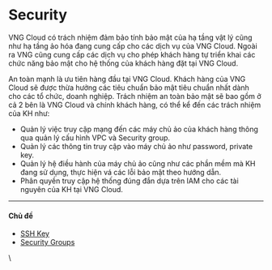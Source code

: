 # Security

VNG Cloud có trách nhiệm đảm bảo tính bảo mật của hạ tầng vật lý cũng như hạ tầng ảo hóa đang cung cấp cho các dịch vụ của VNG Cloud. Ngoài ra VNG cũng cung cấp các dịch vụ cho phép khách hàng tự triển khai các chức năng bảo mật cho hệ thống của khách hàng đặt tại VNG Cloud.

An toàn mạnh là ưu tiên hàng đầu tại VNG Cloud. Khách hàng của VNG Cloud sẽ được thừa hưởng các tiêu chuẩn bảo mật tiêu chuẩn nhất dành cho các tổ chức, doanh nghiệp. Trách nhiệm an toàn bảo mật sẽ bao gồm ở cả 2 bên là VNG Cloud và chính khách hàng, có thể kể đến các trách nhiệm của KH như:

* Quản lý việc truy cập mạng đến các máy chủ ảo của khách hàng thông qua quản lý cấu hình VPC và Security group.
* Quản lý các thông tin truy cập vào máy chủ ảo như password, private key.
* Quản lý hệ điều hành của máy chủ ảo cũng như các phần mềm mà KH đang sử dụng, thực hiện vá các lỗi bảo mật theo hướng dẫn.
* Phân quyền truy cập hệ thống đúng đắn dựa trên IAM cho các tài nguyên của KH tại VNG Cloud.

***

#### Chủ đề <a href="#security-chude" id="security-chude"></a>

* [SSH Key](ssh-key-bo-khoa.md)
* [Security Groups](security-groups.md)

\
